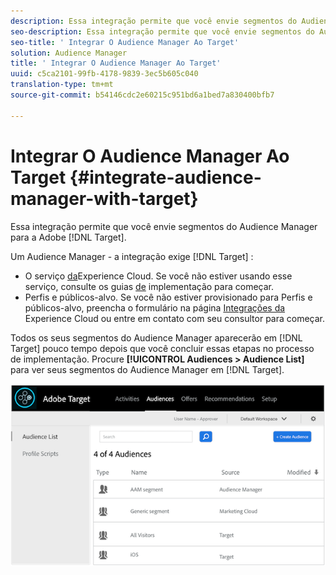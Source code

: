 ```yaml
---
description: Essa integração permite que você envie segmentos do Audience Manager para o Target.
seo-description: Essa integração permite que você envie segmentos do Audience Manager para o Target.
seo-title: ' Integrar O Audience Manager Ao Target'
solution: Audience Manager
title: ' Integrar O Audience Manager Ao Target'
uuid: c5ca2101-99fb-4178-9839-3ec5b605c040
translation-type: tm+mt
source-git-commit: b54146cdc2e60215c951bd6a1bed7a830400bfb7

---
```



# Integrar O Audience Manager Ao Target {#integrate-audience-manager-with-target}

Essa integração permite que você envie segmentos do Audience Manager para a Adobe [!DNL Target].

Um Audience Manager - a integração exige [!DNL Target] :

* O serviço [da](https://marketing.adobe.com/resources/help/en_US/mcvid/)Experience Cloud. Se você não estiver usando esse serviço, consulte os guias [de](https://marketing.adobe.com/resources/help/en_US/mcvid/mcvid-implementation-guides.html) implementação para começar.
* Perfis e públicos-alvo. Se você não estiver provisionado para Perfis e públicos-alvo, preencha o formulário na página [Integrações da](https://adobe.allegiancetech.com/cgi-bin/qwebcorporate.dll?idx=X8SVES) Experience Cloud ou entre em contato com seu consultor para começar.

Todos os seus segmentos do Audience Manager aparecerão em [!DNL Target] pouco tempo depois que você concluir essas etapas no processo de implementação. Procure **[!UICONTROL Audiences > Audience List]** para ver seus segmentos do Audience Manager em [!DNL Target].

![](../assets/target.png)